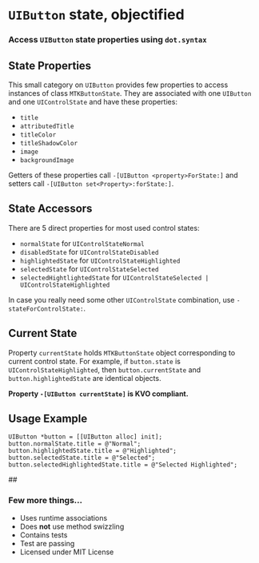 # `UIButton` state, objectified
### Access `UIButton` state properties using `dot.syntax`

## State Properties
This small category on `UIButton` provides few properties to access instances of class `MTKButtonState`. They are associated with one `UIButton` and one `UIControlState` and have these properties:

 - `title`
 - `attributedTitle`
 - `titleColor`
 - `titleShadowColor`
 - `image`
 - `backgroundImage`
 
Getters of these properties call `-[UIButton <property>ForState:]` and setters call `-[UIButton set<Property>:forState:]`.

## State Accessors
There are 5 direct properties for most used control states:

 - `normalState` for `UIControlStateNormal`
 - `disabledState` for `UIControlStateDisabled`
 - `highlightedState` for `UIControlStateHighlighted`
 - `selectedState` for `UIControlStateSelected`
 - `selectedHightlightedState` for `UIControlStateSelected | UIControlStateHighlighted`

In case you really need some other `UIControlState` combination, use `-stateForControlState:`.

## Current State
Property `currentState` holds `MTKButtonState` object corresponding to current control state. For example, if `button.state` is `UIControlStateHighlighted`, then `button.currentState` and `button.highlightedState` are identical objects.

**Property `-[UIButton currentState]` is KVO compliant.**

## Usage Example
```
UIButton *button = [[UIButton alloc] init];
button.normalState.title = @"Normal";
button.highlightedState.title = @"Highlighted";
button.selectedState.title = @"Selected";
button.selectedHighlightedState.title = @"Selected Highlighted";
```

## 
### Few more things…
 - Uses runtime associations
 - Does **not** use method swizzling
 - Contains tests
 - Test are passing
 - Licensed under MIT License
